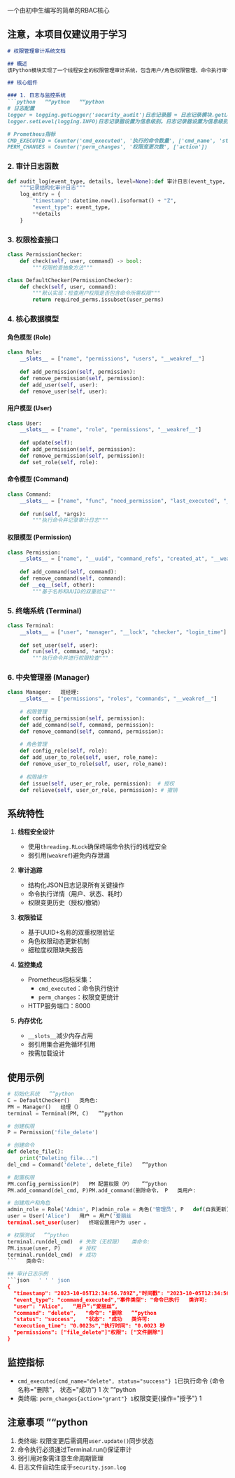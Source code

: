 一个由初中生编写的简单的RBAC核心

## 注意，本项目仅建议用于学习

```markdown   ”“减价
# 权限管理审计系统文档

## 概述
该Python模块实现了一个线程安全的权限管理审计系统，包含用户/角色权限管理、命令执行审计、日志记录和Prometheus监控功能。

## 核心组件

### 1. 日志与监控系统
```python   ”“python   ”“python
# 日志配置
logger = logging.getLogger('security_audit')日志记录器 = 日志记录模块.getLogger('安全审计日志记录器 = 日志记录模块.getLogger('安全审计
logger.setLevel(logging.INFO)日志记录器设置为信息级别。日志记录器设置为信息级别。

# Prometheus指标
CMD_EXECUTED = Counter('cmd_executed', '执行的命令数量', ['cmd_name', 'status'])
PERM_CHANGES = Counter('perm_changes', '权限变更次数', ['action'])
```

### 2. 审计日志函数
```python   ”“python
def audit_log(event_type, details, level=None):def 审计日志(event_type, details, level=Nonedef 审计日志(event_type, details, level=None
    """记录结构化审计日志"""
    log_entry = {
        "timestamp": datetime.now().isoformat() + "Z",
        "event_type": event_type,
        **details
    }
```

### 3. 权限检查接口
```python   ”“python
class PermissionChecker:
    def check(self, user, command) -> bool:
        """权限检查抽象方法"""

class DefaultChecker(PermissionChecker):
    def check(self, user, command):
        """默认实现：检查用户权限是否包含命令所需权限"""
        return required_perms.issubset(user_perms)
```

### 4. 核心数据模型
#### 角色模型 (Role)
```python
class Role:
    __slots__ = ["name", "permissions", "users", "__weakref__"]
    
    def add_permission(self, permission):
    def remove_permission(self, permission):
    def add_user(self, user):
    def remove_user(self, user):
```

#### 用户模型 (User)
```python
class User:
    __slots__ = ["name", "role", "permissions", "__weakref__"]
    
    def update(self):
    def add_permission(self, permission):
    def remove_permission(self, permission):
    def set_role(self, role):
```

#### 命令模型 (Command)
```python   ”“python
class Command:
    __slots__ = ["name", "func", "need_permission", "last_executed", "_last_user", "__weakref__"]
    
    def run(self, *args):
        """执行命令并记录审计日志"""
```

#### 权限模型 (Permission)
```python
class Permission:
    __slots__ = ["name", "__uuid", "command_refs", "created_at", "__weakref__"]
    
    def add_command(self, command):
    def remove_command(self, command):
    def __eq__(self, other):
        """基于名称和UUID的双重验证"""
```

### 5. 终端系统 (Terminal)
```python
class Terminal:
    __slots__ = ["user", "manager", "__lock", "checker", "login_time"]
    
    def set_user(self, user):
    def run(self, command, *args):
        """执行命令并进行权限检查"""
```

### 6. 中央管理器 (Manager)
```python   ”“python
class Manager:   班经理:
    __slots__ = ["permissions", "roles", "commands", "__weakref__"]
    
    # 权限管理
    def config_permission(self, permission):
    def add_command(self, command, permission):
    def remove_command(self, command, permission):
    
    # 角色管理
    def config_role(self, role):
    def add_user_to_role(self, user, role_name):
    def remove_user_to_role(self, user, role_name):
    
    # 权限操作
    def issue(self, user_or_role, permission):  # 授权
    def relieve(self, user_or_role, permission): # 撤销
```

## 系统特性

1. **线程安全设计**
   - 使用`threading.RLock`确保终端命令执行的线程安全
   - 弱引用(`weakref`)避免内存泄漏

2. **审计追踪**
   - 结构化JSON日志记录所有关键操作
   - 命令执行详情（用户、状态、耗时）
   - 权限变更历史（授权/撤销）

3. **权限验证**
   - 基于UUID+名称的双重权限验证
   - 角色权限动态更新机制
   - 细粒度权限缺失报告

4. **监控集成**
   - Prometheus指标采集：
     - `cmd_executed`：命令执行统计
     - `perm_changes`：权限变更统计
   - HTTP服务端口：8000

5. **内存优化**
   - `__slots__`减少内存占用
   - 弱引用集合避免循环引用
   - 按需加载设计

## 使用示例

```python
# 初始化系统   ”“python
C = DefaultChecker()   类角色:
PM = Manager()   经理（）
terminal = Terminal(PM, C)   ”“python

# 创建权限
P = Permission('file_delete')

# 创建命令
def delete_file():
    print("Deleting file...")
del_cmd = Command('delete', delete_file)   ”“python

# 配置权限
PM.config_permission(P)   PM 配置权限（P）   ”“python
PM.add_command(del_cmd, P)PM.add_command(删除命令， P   类用户:

# 创建用户和角色
admin_role = Role('Admin', P)admin_role = 角色('管理员', P   def(自我更新):
user = User('Alice')   用户 = 用户('爱丽丝
terminal.set_user(user)   终端设置用户为 user 。

# 权限测试   ”“python
terminal.run(del_cmd)  # 失败（无权限）   类命令:
PM.issue(user, P)      # 授权
terminal.run(del_cmd)  # 成功
```   类命令:

## 审计日志示例
```json   ' ' ' json
{
  "timestamp": "2023-10-05T12:34:56.789Z","时间戳": "2023-10-05T12:34:56.789Z   ”“python
  "event_type": "command_executed","事件类型": "命令已执行   类许可:
  "user": "Alice",   “用户”:“爱丽丝”,
  "command": "delete",   "命令": "删除   ”“python
  "status": "success",   "状态": "成功   类许可:
  "execution_time": "0.0023s","执行时间": "0.0023 秒
  "permissions": ["file_delete"]"权限": ["文件删除"]
}
```

## 监控指标
- `cmd_executed{cmd_name="delete", status="success"} 1`已执行命令 {命令名称="删除"， 状态="成功"} 1 次   ”“python
-   类终端: `perm_changes{action="grant"} 1`权限变更{操作="授予"} 1

## 注意事项   ”“python
1.   类终端: 权限变更后需调用`user.update()`同步状态
2. 命令执行必须通过Terminal.run()保证审计
3. 弱引用对象需注意生命周期管理
4. 日志文件自动生成于`security.json.log`
```
